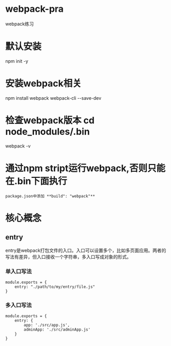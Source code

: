 # webpack-pra
webpack练习

# 默认安装
npm init -y

# 安装webpack相关
npm install webpack webpack-cli --save-dev

# 检查webpack版本 cd node_modules/.bin
webpack -v

# 通过npm stript运行webpack,否则只能在.bin下面执行
```
package.json中添加 **build": "webpack"**
```

# 核心概念
## entry
entry是webpack打包文件的入口。入口可以设置多个，比如多页面应用。两者的写法有差异，但入口接收一个字符串，多入口写成对象的形式。

### 单入口写法

```
module.exports = {
    entry: "./path/to/my/entry/file.js"
}
```

### 多入口写法
```
module.exports = {
    entry: {
        app: './src/app.js',
        adminApp: './src/adminApp.js'
    }
}

```

